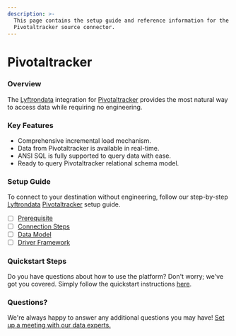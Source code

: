 ```yaml
---
description: >-
  This page contains the setup guide and reference information for the
  Pivotaltracker source connector.
---
```


# Pivotaltracker

### Overview

The [Lyftrondata](https://www.lyftrondata.com/) integration for [Pivotaltracker](https://www.lyftrondata.com/integration/business-analytics/pivotal-tracker/) provides the most natural way to access data while requiring no engineering.

### Key Features

* Comprehensive incremental load mechanism.
* Data from Pivotaltracker is available in real-time.
* ANSI SQL is fully supported to query data with ease.
* Ready to query Pivotaltracker relational schema model.

### Setup Guide

To connect to your destination without engineering, follow our step-by-step [Lyftrondata](https://www.lyftrondata.com/) [Pivotaltracker](https://www.lyftrondata.com/integration/business-analytics/pivotal-tracker/) setup guide.

* [ ] [Prerequisite](prerequisite.md)
* [ ] [Connection Steps](connection-steps.md)
* [ ] [Data Model](data-model/erd.md)
* [ ] [Driver Framework](driver-framework/)

### Quickstart Steps

Do you have questions about how to use the platform? Don't worry; we've got you covered. Simply follow the quickstart instructions [here](broken-reference).

### Questions? <a href="#questions" id="questions"></a>

We're always happy to answer any additional questions you may have! [Set up a meeting with our data experts.](https://www.lyftrondata.com/book-a-meeting/)
